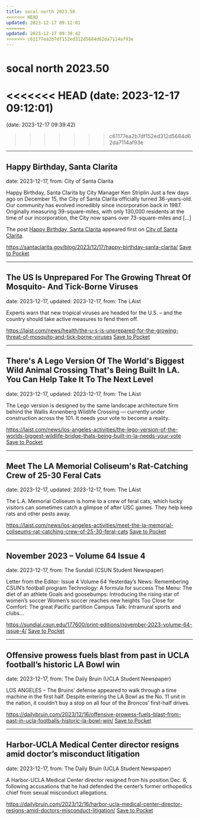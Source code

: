 ```yaml
---
title: socal north 2023.50
<<<<<<< HEAD
updated: 2023-12-17 09:12:01
=======
updated: 2023-12-17 09:39:42
>>>>>>> c61177ea2b7df152ed312d5684d62da7114af93e
---
```


# socal north 2023.50

<<<<<<< HEAD
(date: 2023-12-17 09:12:01)
=======
(date: 2023-12-17 09:39:42)
>>>>>>> c61177ea2b7df152ed312d5684d62da7114af93e

---

## Happy Birthday, Santa Clarita

date: 2023-12-17, from: City of Santa Clarita

<p>Happy Birthday, Santa Clarita by City Manager Ken Striplin Just a few days ago on December 15, the City of Santa Clarita officially turned 36-years-old. Our community has evolved incredibly since incorporation back in 1987. Originally measuring 39-square-miles, with only 130,000 residents at the time of our incorporation, the City now spans over 73-square-miles and [&#8230;]</p>
<p>The post <a href="https://santaclarita.gov/blog/2023/12/17/happy-birthday-santa-clarita/">Happy Birthday, Santa Clarita</a> appeared first on <a href="https://santaclarita.gov">City of Santa Clarita</a>.</p>


<span class="feed-item-link">
<a href="https://santaclarita.gov/blog/2023/12/17/happy-birthday-santa-clarita/">https://santaclarita.gov/blog/2023/12/17/happy-birthday-santa-clarita/</a> <a href="https://getpocket.com/save" class="pocket-btn" data-lang="en" data-save-url="https://santaclarita.gov/blog/2023/12/17/happy-birthday-santa-clarita/">Save to Pocket</a>
</span>

---

## The US Is Unprepared For The Growing Threat Of Mosquito- And Tick-Borne Viruses

date: 2023-12-17, updated: 2023-12-17, from: The LAist

Experts warn that new tropical viruses are headed for the U.S. – and the country should take active measures to fend them off.

<span class="feed-item-link">
<a href="https://laist.com/news/health/the-u-s-is-unprepared-for-the-growing-threat-of-mosquito-and-tick-borne-viruses">https://laist.com/news/health/the-u-s-is-unprepared-for-the-growing-threat-of-mosquito-and-tick-borne-viruses</a> <a href="https://getpocket.com/save" class="pocket-btn" data-lang="en" data-save-url="https://laist.com/news/health/the-u-s-is-unprepared-for-the-growing-threat-of-mosquito-and-tick-borne-viruses">Save to Pocket</a>
</span>

---

## There's A Lego Version Of The World's Biggest Wild Animal Crossing That's Being Built In LA. You Can Help Take It To The Next Level

date: 2023-12-17, updated: 2023-12-17, from: The LAist

The Lego version is designed by the same landscape architecture firm behind the Wallis Annenberg Wildlife Crossing — currently under construction across the 101. It needs your vote to become a reality.

<span class="feed-item-link">
<a href="https://laist.com/news/los-angeles-activities/the-lego-version-of-the-worlds-biggest-wildlife-bridge-thats-being-built-in-la-needs-your-vote">https://laist.com/news/los-angeles-activities/the-lego-version-of-the-worlds-biggest-wildlife-bridge-thats-being-built-in-la-needs-your-vote</a> <a href="https://getpocket.com/save" class="pocket-btn" data-lang="en" data-save-url="https://laist.com/news/los-angeles-activities/the-lego-version-of-the-worlds-biggest-wildlife-bridge-thats-being-built-in-la-needs-your-vote">Save to Pocket</a>
</span>

---

## Meet The LA Memorial Coliseum's Rat-Catching Crew of 25-30 Feral Cats

date: 2023-12-17, updated: 2023-12-17, from: The LAist

The L.A. Memorial Coliseum is home to a crew of feral cats, which lucky visitors can sometimes catch a glimpse of after USC games. They help keep rats and other pests away.

<span class="feed-item-link">
<a href="https://laist.com/news/los-angeles-activities/meet-the-la-memorial-coliseums-rat-catching-crew-of-25-30-feral-cats">https://laist.com/news/los-angeles-activities/meet-the-la-memorial-coliseums-rat-catching-crew-of-25-30-feral-cats</a> <a href="https://getpocket.com/save" class="pocket-btn" data-lang="en" data-save-url="https://laist.com/news/los-angeles-activities/meet-the-la-memorial-coliseums-rat-catching-crew-of-25-30-feral-cats">Save to Pocket</a>
</span>

---

## November 2023 – Volume 64 Issue 4

date: 2023-12-17, from: The Sundail (CSUN Student Newspaper)

Letter from the Editor: Issue 4 Volume 64 Yesterday&#8217;s News: Remembering CSUN&#8217;s football program Technology: A formula for success The Menu: The diet of an athlete Goals and goosebumps: Introducing the rising star of women&#8217;s soccer Women&#8217;s soccer reaches new heights Too Close for Comfort: The great Pacific partition Campus Talk: Intramural sports and clubs...

<span class="feed-item-link">
<a href="https://sundial.csun.edu/177600/print-editions/november-2023-volume-64-issue-4/">https://sundial.csun.edu/177600/print-editions/november-2023-volume-64-issue-4/</a> <a href="https://getpocket.com/save" class="pocket-btn" data-lang="en" data-save-url="https://sundial.csun.edu/177600/print-editions/november-2023-volume-64-issue-4/">Save to Pocket</a>
</span>

---

## Offensive prowess fuels blast from past in UCLA football’s historic LA Bowl win

date: 2023-12-17, from: The Daily Bruin (UCLA Student Newspaper)

LOS ANGELES – The Bruins’ defense appeared to walk through a time machine in the first half.
Despite entering the LA Bowl as the No. 11 unit in the nation, it couldn’t buy a stop on all four of the Broncos’ first-half drives.

<span class="feed-item-link">
<a href="https://dailybruin.com/2023/12/16/offensive-prowess-fuels-blast-from-past-in-ucla-footballs-historic-la-bowl-win/">https://dailybruin.com/2023/12/16/offensive-prowess-fuels-blast-from-past-in-ucla-footballs-historic-la-bowl-win/</a> <a href="https://getpocket.com/save" class="pocket-btn" data-lang="en" data-save-url="https://dailybruin.com/2023/12/16/offensive-prowess-fuels-blast-from-past-in-ucla-footballs-historic-la-bowl-win/">Save to Pocket</a>
</span>

---

## Harbor-UCLA Medical Center director resigns amid doctor’s misconduct litigation

date: 2023-12-17, from: The Daily Bruin (UCLA Student Newspaper)

A Harbor-UCLA Medical Center director resigned from his position Dec. 6, following accusations that he had defended the center&#8217;s former orthopedics chief from sexual misconduct allegations.

<span class="feed-item-link">
<a href="https://dailybruin.com/2023/12/16/harbor-ucla-medical-center-director-resigns-amid-doctors-misconduct-litigation/">https://dailybruin.com/2023/12/16/harbor-ucla-medical-center-director-resigns-amid-doctors-misconduct-litigation/</a> <a href="https://getpocket.com/save" class="pocket-btn" data-lang="en" data-save-url="https://dailybruin.com/2023/12/16/harbor-ucla-medical-center-director-resigns-amid-doctors-misconduct-litigation/">Save to Pocket</a>
</span>



<script type="text/javascript">!function(d,i){if(!d.getElementById(i)){var j=d.createElement("script");j.id=i;j.src="https://widgets.getpocket.com/v1/j/btn.js?v=1";var w=d.getElementById(i);d.body.appendChild(j);}}(document,"pocket-btn-js");</script>

